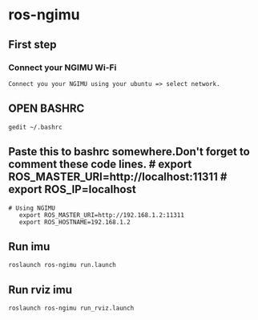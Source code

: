 # ros-ngimu

## First step
	
### Connect your NGIMU Wi-Fi
	
	Connect you your NGIMU using your ubuntu => select network.

## OPEN BASHRC

	gedit ~/.bashrc
	


## Paste this to bashrc somewhere.Don't forget to comment these code lines. # export ROS_MASTER_URI=http://localhost:11311 # export ROS_IP=localhost

	# Using NGIMU
       export ROS_MASTER_URI=http://192.168.1.2:11311
       export ROS_HOSTNAME=192.168.1.2

## Run imu 

	roslaunch ros-ngimu run.launch
	
## Run rviz imu

	roslaunch ros-ngimu run_rviz.launch
	
